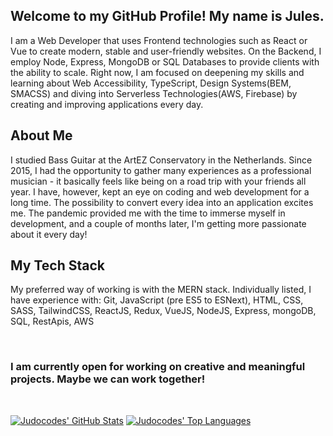 ## Welcome to my GitHub Profile! My name is Jules.
I am a Web Developer that uses Frontend technologies such as React or Vue to create modern, stable and user-friendly websites. 
On the Backend, I employ Node, Express, MongoDB or SQL Databases to provide clients with the ability to scale. 
Right now, I am focused on deepening my skills and learning about Web Accessibility, TypeScript, Design Systems(BEM, SMACSS) and diving into Serverless Technologies(AWS, Firebase) by creating and improving applications every day. 

## About Me
I studied Bass Guitar at the ArtEZ Conservatory in the Netherlands. Since 2015, I had the opportunity to gather many experiences as a professional musician - it basically feels like being on a road trip with your friends all year. I have, however, kept an eye on coding and web development for a long time. The possibility to convert every idea into an application excites me. The pandemic provided me with the time to immerse myself in development, and a couple of months later, I'm getting more passionate about it every day! 

## My Tech Stack
My preferred way of working is with the MERN stack. Individually listed, I have experience with:
Git, JavaScript (pre ES5 to ESNext), HTML, CSS, SASS, TailwindCSS, ReactJS, Redux, VueJS, NodeJS, Express, mongoDB, SQL, RestApis, AWS

<br />

### I am currently open for working on creative and meaningful projects. Maybe we can work together!

<br/>

[![Judocodes' GitHub Stats](https://github-readme-stats.vercel.app/api?username=judocodes&show_icons=true&title_color=4A5568&text_color=4A5568&bg_color=ffffff&icon_color=68D391)](https://github.com/anuraghazra/github-readme-stats)
[![Judocodes' Top Languages](https://github-readme-stats.vercel.app/api/top-langs/?username=judocodes&show_icons=true&title_color=4A5568&text_color=4A5568&bg_color=ffffff&icon_color=68D391)](https://github.com/anuraghazra/github-readme-stats)





<!--
**judocodes/judocodes** is a ✨ _special_ ✨ repository because its `README.md` (this file) appears on your GitHub profile.

Here are some ideas to get you started:

- 🔭 I’m currently working on ...
- 🌱 I’m currently learning ...
- 👯 I’m looking to collaborate on ...
- 🤔 I’m looking for help with ...
- 💬 Ask me about ...
- 📫 How to reach me: ...
- 😄 Pronouns: ...
- ⚡ Fun fact: ...
-->
